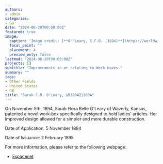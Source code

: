 ```yaml
---
authors:
- admin
categories:
- GB
date: "2024-06-20T00:00:00Z"
featured: true
image:
  caption: 'Image credit: [**O''Leary, S.F.B. (1894)**](https://worldwide.espacenet.com/patent/search/family/035244557/publication/GB189421209A?q=pn%3DGB189421209A)'
  focal_point: ""
  placement: 4
  preview_only: false
lastmod: "2024-06-20T00:00:00Z"
projects: []
subtitle: "Improvements in or relating to Work-boxes."
summary: ""
tags:
- Other Fields
- United States 
- GB
title: "Sarah F.B. O'Leary, GB189421209A"
---
```

On November 5th, 1894, Sarah Flora Belle O'Leary of Waverly, Kansas, patented a novel work-box specifically designed to hold ladies' articles. Her improved design allowed for a simpler and more durable construction.

Date of Application: 5 November 1894

Date of Issuance: 2 February 1895

For more information, please refer to the following webpage: 

- [Espacenet](https://worldwide.espacenet.com/patent/search/family/035244557/publication/GB189421209A?q=pn%3DGB189421209A)